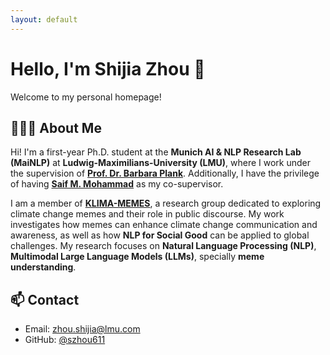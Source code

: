 ```yaml
---
layout: default
---
```


# Hello, I'm Shijia Zhou 👋

Welcome to my personal homepage!

## 👩🏻‍💻 About Me
Hi! I'm a first-year Ph.D. student at the **Munich AI & NLP Research Lab (MaiNLP)** at **Ludwig-Maximilians-University (LMU)**, where I work under the supervision of [**Prof. Dr. Barbara Plank**](https://bplank.github.io/). Additionally, I have the privilege of having [**Saif M. Mohammad**](https://www.saifmohammad.com/) as my co-supervisor.

I am a member of [**KLIMA-MEMES**](https://klimamemes.ifkw.lmu.de/), a research group dedicated to exploring climate change memes and their role in public discourse. My work investigates how memes can enhance climate change communication and awareness, as well as how **NLP for Social Good** can be applied to global challenges. My research focuses on **Natural Language Processing (NLP)**, **Multimodal Large Language Models (LLMs)**, specially **meme understanding**.

<!-- ## 🚀 Projects
- [My GitHub Profile](https://github.com/szhou611)
- [Project 1](#)
- [Project 2](#) -->

## 📫 Contact
- Email: zhou.shijia@lmu.com
- GitHub: [@szhou611](https://github.com/szhou611)
